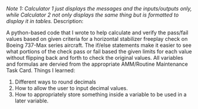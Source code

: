 *Note 1: Calculator 1 just displays the messages and the inputs/outputs only, while Calculator 2 not only displays the same thing but is formatted to display it in tables.*
Description:

 A python-based code that I wrote to help calculate and verify the pass/fail values based on given criteria for a horizontal stabilizer freeplay check on Boeing 737-Max series aircraft. The if/else statements make it easier to see what portions of the check pass or fail based the given limits for each value without flipping back and forth to check the original values. All variables and formulas are dervied from the appropriate AMM/Routine Maintenance Task Card.
Things I learned: 
  1. Different ways to round decimals
  2. How to allow the user to input          decimal values. 
  3. How to appropriately store something inside a variable to be used in a later variable. 
